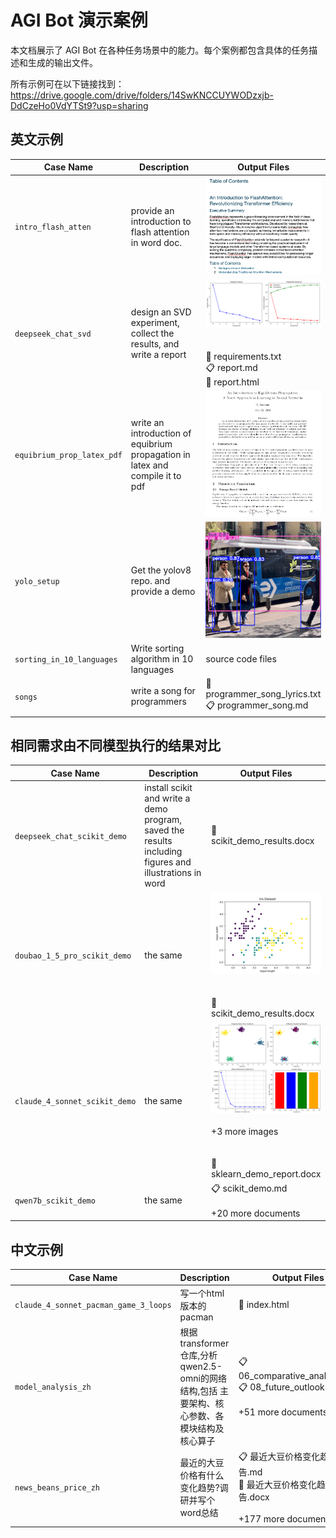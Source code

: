 # AGI Bot 演示案例

本文档展示了 AGI Bot 在各种任务场景中的能力。每个案例都包含具体的任务描述和生成的输出文件。

所有示例可在以下链接找到： 
https://drive.google.com/drive/folders/14SwKNCCUYWODzxjb-DdCzeHo0VdYTSt9?usp=sharing

## 英文示例

| Case Name | Description | Output Files |
|-----------|-------------|--------------|
| `intro_flash_atten` | provide an introduction to flash attention in word doc. |  <img src="images/flash_atten_report.png" alt="flash_atten_report.png" width="200"> |
| `deepseek_chat_svd` | design an SVD experiment, collect the results, and write a report | <img src="images/svd_results.png" alt="svd_results.png" width="200"><br/><br/><br/>📁 requirements.txt<br/>📋 report.md<br/>📁 report.html |
| `equibrium_prop_latex_pdf` | write an introduction of equibrium propagation in latex and compile it to pdf | <img src="images/eq_pdf.png" alt="eq_pdf.png" width="200"> |
| `yolo_setup` | Get the yolov8 repo. and provide a demo| <img src="images/yolodemo.png" alt="yolodemo.png" width="200"> |
| `sorting_in_10_languages` | Write sorting algorithm in 10 languages | source code files|
| `songs` | write a song for programmers | 📁 programmer_song_lyrics.txt<br/>📋 programmer_song.md|

## 相同需求由不同模型执行的结果对比
| Case Name | Description | Output Files |
|-----------|-------------|--------------|
| `deepseek_chat_scikit_demo` | install scikit and write a demo program, saved the results including figures and illustrations in word | 📝 scikit_demo_results.docx |
| `doubao_1_5_pro_scikit_demo` | the same | <img src="images/iris_scatter_plot.png" alt="iris_scatter_plot.png" width="200"><br/><br/><br/>📝 scikit_demo_results.docx |
| `claude_4_sonnet_scikit_demo` | the same| <img src="images/clustering_results.png" alt="clustering_results.png" width="200"><br/><br/>+3 more images<br/><br/><br/>📝 sklearn_demo_report.docx |
| `qwen7b_scikit_demo` | the same | 📋 scikit_demo.md<br/><br/>+20 more documents |

## 中文示例

| Case Name | Description | Output Files |
|-----------|-------------|--------------|
| `claude_4_sonnet_pacman_game_3_loops` | 写一个html版本的pacman | 📁 index.html |
| `model_analysis_zh` | 根据transformer仓库,分析qwen2.5-omni的网络结构,包括 主要架构、核心参数、各模块结构及核心算子 | 📋 06_comparative_analysis.md<br/>📋 08_future_outlook.md<br/><br/>+51 more documents |
| `news_beans_price_zh` | 最近的大豆价格有什么变化趋势?调研并写个word总结 | 📋 最近大豆价格变化趋势报告.md<br/>📝 最近大豆价格变化趋势报告.docx<br/><br/>+177 more documents |
